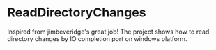 # ReadDirectoryChanges
Inspired from jimbeveridge's great job! The project shows how to read directory changes by IO completion port on windows platform.
